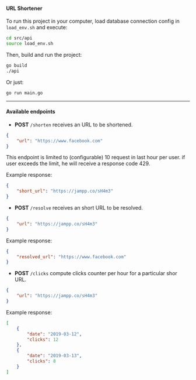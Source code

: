 #### URL Shortener

To run this project in your computer, load database connection config in `load_env.sh` and execute:

```bash
cd src/api
source load_env.sh
```

Then, build and run the project:

```bash
go build
./api
```

Or just:

```bash
go run main.go
```

---

#### Available endpoints

* **POST** `/shorten` receives an URL to be shortened.

```json
{
    "url": "https://www.facebook.com"
}
```

This endpoint is limited to (configurable) 10 request in last hour per user. if user exceeds the limit, he will receive a response code 429.

Example response:

```json
{
    "short_url": "https://jampp.co/sH4m3"
}
```

* **POST** `/resolve` receives an short URL to be resolved.

```json
{
    "url": "https://jampp.co/sH4m3"
}
```

Example response:

```json
{
    "resolved_url": "https://www.facebook.com"
}
```

* **POST** `/clicks` compute clicks counter per hour for a particular shor URL.

```json
{
    "url": "https://jampp.co/sH4m3"
}
```

Example response:

```json
[
    {
        "date": "2019-03-12",
        "clicks": 12
    },
    {
        "date": "2019-03-13",
        "clicks": 8
    }
]
```